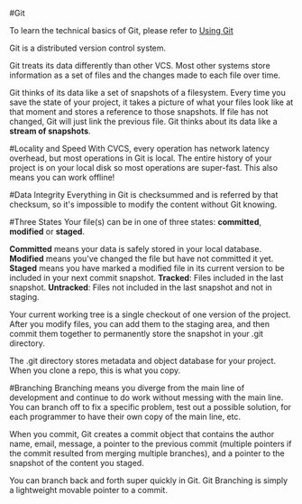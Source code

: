 #Git

To learn the technical basics of Git, please refer to [Using Git][using_git]

Git is a distributed version control system.

Git treats its data differently than other VCS. Most other systems store information as a set of files and the changes made to each file over time.

Git thinks of its data like a set of snapshots of a filesystem. Every time you save the state of your project, it takes a picture of what your files look like at that moment and stores a reference to those snapshots. If file has not changed, Git will just link the previous file. Git thinks about its data like a **stream of snapshots**.

#Locality and Speed
With CVCS, every operation has network latency overhead, but most operations in Git is local. The entire history of your project is on your local disk so most operations are super-fast. This also means you can work offline! 

#Data Integrity
Everything in Git is checksummed and is referred by that checksum, so it's impossible to modify the content without Git knowing.

#Three States
Your file(s) can be in one of three states: **committed**, **modified** or **staged**.

**Committed** means your data is safely stored in your local database.
**Modified** means you've changed the file but have not committed it yet.
**Staged** means you have marked a modified file in its current version to be included in your next commit snapshot.
**Tracked**: Files included in the last snapshot.
**Untracked**: Files not included in the last snapshot and not in staging.

Your current working tree is a single checkout of one version of the project. After you modify files, you can add them to the staging area, and then commit them together to permanently store the snapshot in your .git directory.

The .git directory stores metadata and object database for your project. When you clone a repo, this is what you copy.

#Branching
Branching means you diverge from the main line of development and continue to do work without messing with the main line. You can branch off to fix a specific problem, test out a possible solution, for each programmer to have their own copy of the main line, etc. 

When you commit, Git creates a commit object that contains the author name, email, message, a pointer to the previous commit (multiple pointers if the commit resulted from merging multiple branches), and a pointer to the snapshot of the content you staged. 

You can branch back and forth super quickly in Git. Git Branching is simply a lightweight movable pointer to a commit.



[using_git]: http://www.nami.kim/#!/tech/using_git "Using Git"